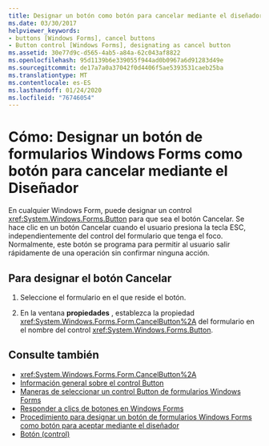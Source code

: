 ```yaml
---
title: Designar un botón como botón para cancelar mediante el diseñador
ms.date: 03/30/2017
helpviewer_keywords:
- buttons [Windows Forms], cancel buttons
- Button control [Windows Forms], designating as cancel button
ms.assetid: 30e77d9c-d565-4ab5-a84a-62c043af8822
ms.openlocfilehash: 95d1139b6e339055f944ad0b0967a6d91283d49e
ms.sourcegitcommit: de17a7a0a37042f0d4406f5ae5393531caeb25ba
ms.translationtype: MT
ms.contentlocale: es-ES
ms.lasthandoff: 01/24/2020
ms.locfileid: "76746054"
---
```

# <a name="how-to-designate-a-windows-forms-button-as-the-cancel-button-using-the-designer"></a>Cómo: Designar un botón de formularios Windows Forms como botón para cancelar mediante el Diseñador
En cualquier Windows Form, puede designar un control <xref:System.Windows.Forms.Button> para que sea el botón Cancelar. Se hace clic en un botón Cancelar cuando el usuario presiona la tecla ESC, independientemente del control del formulario que tenga el foco. Normalmente, este botón se programa para permitir al usuario salir rápidamente de una operación sin confirmar ninguna acción.

## <a name="to-designate-the-cancel-button"></a>Para designar el botón Cancelar

1. Seleccione el formulario en el que reside el botón.

2. En la ventana **propiedades** , establezca la propiedad <xref:System.Windows.Forms.Form.CancelButton%2A> del formulario en el nombre del control <xref:System.Windows.Forms.Button>.

## <a name="see-also"></a>Consulte también

- <xref:System.Windows.Forms.Form.CancelButton%2A>
- [Información general sobre el control Button](button-control-overview-windows-forms.md)
- [Maneras de seleccionar un control Button de formularios Windows Forms](ways-to-select-a-windows-forms-button-control.md)
- [Responder a clics de botones en Windows Forms](how-to-respond-to-windows-forms-button-clicks.md)
- [Procedimiento para designar un botón de formularios Windows Forms como botón para aceptar mediante el diseñador](designate-a-wf-button-as-the-accept-button-using-the-designer.md)
- [Botón (control)](button-control-windows-forms.md)
